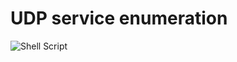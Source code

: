 
# UDP service enumeration
![Shell Script](https://img.shields.io/badge/shell_script-%23121011.svg?style=for-the-badge&logo=gnu-bash&logoColor=white)
